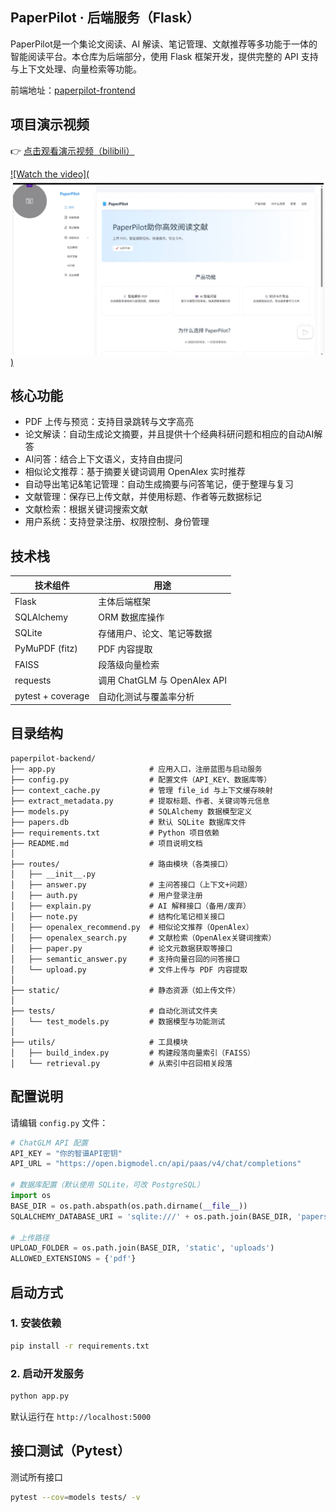 ## PaperPilot · 后端服务（Flask）
PaperPilot是一个集论文阅读、AI 解读、笔记管理、文献推荐等多功能于一体的智能阅读平台。本仓库为后端部分，使用 Flask 框架开发，提供完整的 API 支持与上下文处理、向量检索等功能。

前端地址：[paperpilot-frontend](https://github.com/ddsfda99/paperpilot-frontend)

## 项目演示视频

👉 [点击观看演示视频（bilibili）](https://www.bilibili.com/video/BV1KdgHzDEzs/?vd_source=de633d4318be770bdffc3275f1e20c2c)

[![Watch the video](![alt text](image.png))](https://www.bilibili.com/video/BV1KdgHzDEzs/?vd_source=de633d4318be770bdffc3275f1e20c2c)

## 核心功能
* PDF 上传与预览：支持目录跳转与文字高亮
* 论文解读：自动生成论文摘要，并且提供十个经典科研问题和相应的自动AI解答
* AI问答：结合上下文语义，支持自由提问
* 相似论文推荐：基于摘要关键词调用 OpenAlex 实时推荐
* 自动导出笔记&笔记管理：自动生成摘要与问答笔记，便于整理与复习
* 文献管理：保存已上传文献，并使用标题、作者等元数据标记
* 文献检索：根据关键词搜索文献
* 用户系统：支持登录注册、权限控制、身份管理

## 技术栈

| 技术组件                | 用途                        |
| ------------------- | ------------------------- |
| Flask               | 主体后端框架                    |
| SQLAlchemy          | ORM 数据库操作                 |
| SQLite              | 存储用户、论文、笔记等数据             |
| PyMuPDF (fitz)      | PDF 内容提取                  |
| FAISS               | 段落级向量检索                   |
| requests            | 调用 ChatGLM 与 OpenAlex API |
| pytest + coverage   | 自动化测试与覆盖率分析               |

## 目录结构

```
paperpilot-backend/
├── app.py                     # 应用入口，注册蓝图与启动服务
├── config.py                  # 配置文件（API_KEY、数据库等）
├── context_cache.py           # 管理 file_id 与上下文缓存映射
├── extract_metadata.py        # 提取标题、作者、关键词等元信息
├── models.py                  # SQLAlchemy 数据模型定义
├── papers.db                  # 默认 SQLite 数据库文件
├── requirements.txt           # Python 项目依赖
├── README.md                  # 项目说明文档
│
├── routes/                    # 路由模块（各类接口）
│   ├── __init__.py
│   ├── answer.py              # 主问答接口（上下文+问题）
│   ├── auth.py                # 用户登录注册
│   ├── explain.py             # AI 解释接口（备用/废弃）
│   ├── note.py                # 结构化笔记相关接口
│   ├── openalex_recommend.py  # 相似论文推荐（OpenAlex）
│   ├── openalex_search.py     # 文献检索（OpenAlex关键词搜索）
│   ├── paper.py               # 论文元数据获取等接口
│   ├── semantic_answer.py     # 支持向量召回的问答接口
│   └── upload.py              # 文件上传与 PDF 内容提取
│
├── static/                    # 静态资源（如上传文件）
│
├── tests/                     # 自动化测试文件夹
│   └── test_models.py         # 数据模型与功能测试
│
├── utils/                     # 工具模块
│   ├── build_index.py         # 构建段落向量索引（FAISS）
│   └── retrieval.py           # 从索引中召回相关段落
```

## 配置说明
请编辑 `config.py` 文件：

```python
# ChatGLM API 配置
API_KEY = "你的智谱API密钥"
API_URL = "https://open.bigmodel.cn/api/paas/v4/chat/completions"

# 数据库配置（默认使用 SQLite，可改 PostgreSQL）
import os
BASE_DIR = os.path.abspath(os.path.dirname(__file__))
SQLALCHEMY_DATABASE_URI = 'sqlite:///' + os.path.join(BASE_DIR, 'papers.db')

# 上传路径
UPLOAD_FOLDER = os.path.join(BASE_DIR, 'static', 'uploads')
ALLOWED_EXTENSIONS = {'pdf'}
```

## 启动方式

### 1. 安装依赖

```bash
pip install -r requirements.txt
```

### 2. 启动开发服务

```bash
python app.py
```

默认运行在 `http://localhost:5000`

## 接口测试（Pytest）
测试所有接口
```bash
pytest --cov=models tests/ -v
```